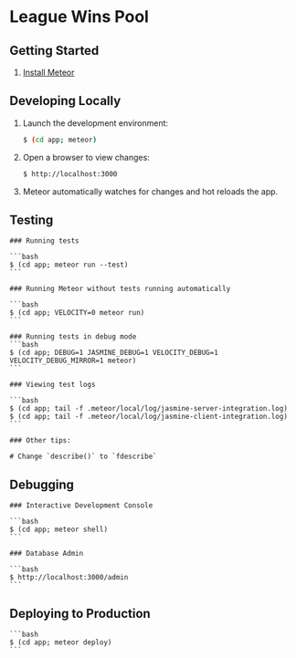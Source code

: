 # League Wins Pool

## Getting Started

1. [Install Meteor](https://www.meteor.com/install)


## Developing Locally

1. Launch the development environment:

    ```bash
    $ (cd app; meteor)
    ```

2. Open a browser to view changes:

    ```bash
    $ http://localhost:3000
    ```

3. Meteor automatically watches for changes and hot reloads the app.


## Testing

    ### Running tests

    ```bash
    $ (cd app; meteor run --test)
    ```

    ### Running Meteor without tests running automatically

    ```bash
    $ (cd app; VELOCITY=0 meteor run)
    ```

    ### Running tests in debug mode
    ```bash
    $ (cd app; DEBUG=1 JASMINE_DEBUG=1 VELOCITY_DEBUG=1 VELOCITY_DEBUG_MIRROR=1 meteor)
    ```

    ### Viewing test logs

    ```bash
    $ (cd app; tail -f .meteor/local/log/jasmine-server-integration.log)
    $ (cd app; tail -f .meteor/local/log/jasmine-client-integration.log)
    ```

    ### Other tips:

    # Change `describe()` to `fdescribe`


## Debugging

    ### Interactive Development Console

    ```bash
    $ (cd app; meteor shell)
    ```

    ### Database Admin

    ```bash
    $ http://localhost:3000/admin
    ```


## Deploying to Production

    ```bash
    $ (cd app; meteor deploy)
    ```
